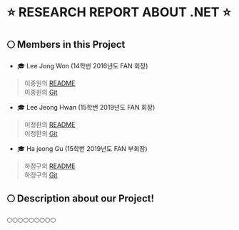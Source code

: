 ⭐️    RESEARCH REPORT ABOUT .NET   ⭐️
===

🌕 Members in this Project 
---

- 🎓 Lee Jong Won (14학번 2016년도 FAN 회장)
>이종원의 [README](./14JongChu/README.md)<br>
>이종원의 [Git](https://github.com/jongwuner)

- 🎓 Lee Jeong Hwan (15학번 2019년도 FAN 회장)
>이정환의 [README](./15JeongHwan/15JeongHwan.md)<br>
>이정환의 [Git](https://github.com/winterlood)

- 🎓 Ha jeong Gu (15학번 2019년도 FAN 부회장)
>하정구의 [README](./15JeongGu/jeonggu.md)<br>
>하정구의 [Git](https://github.com/hjg0629)


🌕 Description about our Project!
---
🌕🌕🌕🌕🌕🌕🌕🌕🌕
